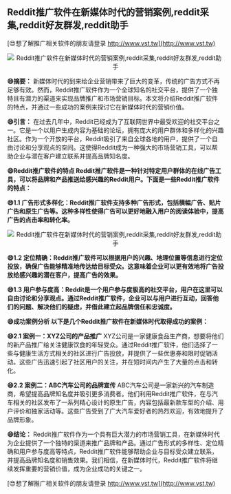 ## **Reddit推广软件在新媒体时代的营销案例,reddit采集,reddit好友群发,reddit助手**

[😍想了解推广相关软件的朋友请登录 http://www.vst.tw](http://www.vst.tw)

 <center><img src="https://vst.tw/MP4/tuiguang/png/2.png" alt="Reddit推广软件在新媒体时代的营销案例,reddit采集,reddit好友群发,reddit助手"></center>

**😄摘要：**
新媒体时代的到来给企业营销带来了巨大的变革，传统的广告方式不再足够有效。然而，Reddit推广软件作为一个全球知名的社交平台，提供了一个独特且有潜力的渠道来实现品牌推广和市场营销目标。本文将介绍Reddit推广软件的特点，并通过一些成功的案例来探讨它在新媒体时代的营销价值。

**😄引言：**
在过去几年中，Reddit已经成为了互联网世界中最受欢迎的社交平台之一。它是一个以用户生成内容为基础的论坛，拥有庞大的用户群体和多样化的兴趣社区。作为一个开放的平台，Reddit吸引了来自全球各地的用户，提供了一个自由讨论和分享观点的空间。这使得Reddit成为一种强大的市场营销工具，可以帮助企业与潜在客户建立联系并提高品牌知名度。

**😄Reddit推广软件的特点 Reddit推广软件是一种针对特定用户群体的在线广告工具，可以将品牌和产品推送给感兴趣的Reddit用户。下面是一些Reddit推广软件的特点：**

**😄1.1 广告形式多样化：Reddit推广软件支持多种广告形式，包括横幅广告、贴片广告和原生广告等。这种多样性使得广告可以更好地融入用户的阅读体验中，提高广告的点击率和转化率。**

 <center><img src="https://vst.tw/MP4/tuiguang/png/5.png" alt="Reddit推广软件在新媒体时代的营销案例,reddit采集,reddit好友群发,reddit助手"></center>

**😄1.2 定位精确：Reddit推广软件可以根据用户的兴趣、地理位置等信息进行定位投放，确保广告能够精准地传达给目标受众。这意味着企业可以更有效地将广告投放给感兴趣的潜在客户，提高广告的效果。**

**😄1.3 用户参与度高：Reddit是一个用户参与度极高的社交平台，用户在这里可以自由讨论和分享观点。通过Reddit推广软件，企业可以与用户进行互动，回答他们的问题、解决他们的疑虑，并借此建立起品牌信任和忠诚度。**

**😄成功案例分析 以下是几个Reddit推广软件在新媒体时代取得成功的案例：**

**😄2.1 案例一：XYZ公司的产品推广**
XYZ公司是一家健康食品生产商，想要将他们的新产品推广给关注健康饮食的年轻受众。通过Reddit推广软件，他们选择了一些与健康生活方式相关的社区进行广告投放，并提供了一些优惠券和限时促销活动。这些广告迅速引起了社区用户的关注，并在短时间内产生了大量的点击和转化。

**😄2.2 案例二：ABC汽车公司的品牌宣传**
ABC汽车公司是一家新兴的汽车制造商，希望提高品牌知名度并吸引更多消费者。他们利用Reddit推广软件，在与汽车相关的社区发布了一系列精心设计的原生广告，内容包括最新款车型的介绍、用户评价和独家活动等。这些广告受到了广大汽车爱好者的热烈欢迎，有效地提升了品牌形象。

**😄结论：**
Reddit推广软件作为一个具有巨大潜力的市场营销工具，在新媒体时代为企业提供了一个独特的渠道来推广品牌和产品。通过广告形式的多样性、定位精确和用户参与度高等特点，Reddit推广软件能够帮助企业与目标受众建立联系，并提高品牌知名度和销售效果。我们相信，在新媒体时代，Reddit推广软件将继续发挥重要的营销价值，成为企业成功的关键之一。

[😍想了解推广相关软件的朋友请登录 http://www.vst.tw](http://www.vst.tw)



